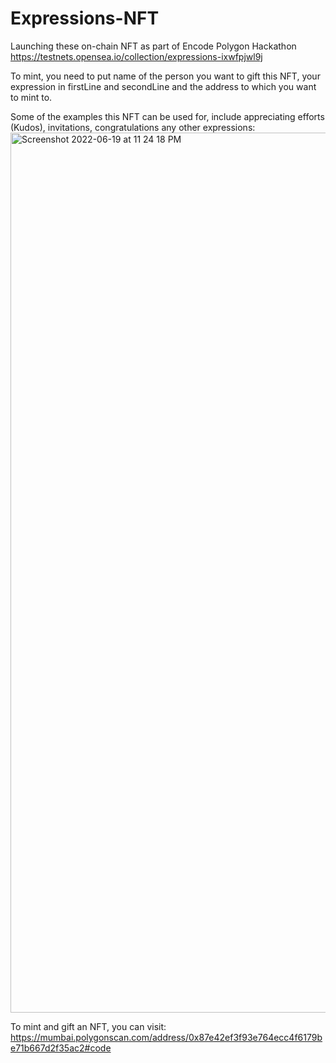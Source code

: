 # Expressions-NFT
Launching these on-chain NFT as part of Encode Polygon Hackathon
https://testnets.opensea.io/collection/expressions-ixwfpjwl9j

To mint, you need to put name of the person you want to gift this NFT, your expression in firstLine and secondLine and the address to which you want to mint to.

Some of the examples this NFT can be used for, include appreciating efforts (Kudos), invitations, congratulations any other expressions:
<img width="1408" alt="Screenshot 2022-06-19 at 11 24 18 PM" src="https://user-images.githubusercontent.com/7895856/174494110-84bbc635-2dab-41d6-81e2-e685af05640f.png">

To mint and gift an NFT, you can visit:
https://mumbai.polygonscan.com/address/0x87e42ef3f93e764ecc4f6179be71b667d2f35ac2#code

